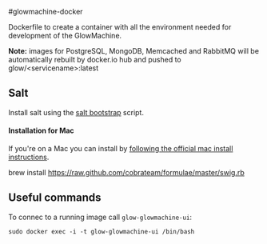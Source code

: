 #glowmachine-docker



Dockerfile to create a container with all the environment needed for development of the GlowMachine.

**Note:** images for PostgreSQL, MongoDB, Memcached and RabbitMQ will be automatically rebuilt by docker.io hub and pushed to glow/\<servicename\>:latest

## Salt
Install salt using the [salt bootstrap][salt-bootstrap] script.

#### Installation for Mac
If you're on a Mac you can install by [following the official mac install instructions][mac-install-instructions].

brew install https://raw.github.com/cobrateam/formulae/master/swig.rb

## Useful commands
To connec to a running image call `glow-glowmachine-ui`:

    sudo docker exec -i -t glow-glowmachine-ui /bin/bash

[salt-bootstrap]: https://github.com/saltstack/salt-bootstrap#examples
[mac-install-instructions]: http://docs.saltstack.com/en/latest/topics/tutorials/walkthrough_macosx.html#step-1-configuring-the-salt-master-on-your-mac

